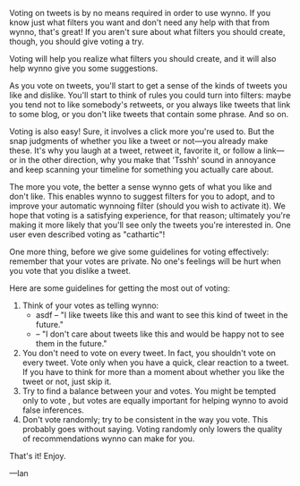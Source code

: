 Voting on tweets is by no means required in order to use wynno. If you know just what filters you want and don't need any help with that from wynno, that's great! If you aren't sure about what filters you should create, though, you should give voting a try.

Voting will help you realize what filters you should create, and it will also help wynno give you some suggestions.

As you vote on tweets, you'll start to get a sense of the kinds of tweets you like and dislike. You'll start to think of rules you could turn into filters: maybe you tend not to like somebody's retweets, or you always like tweets that link to some blog, or you don't like tweets that contain some phrase. And so on.

Voting is also easy! Sure, it involves a click more you're used to. But the snap judgments of whether you like a tweet or not&mdash;you already make these. It's why you laugh at a tweet, retweet it, favorite it, or follow a link&mdash;or in the other direction, why you make that 'Tsshh' sound in annoyance and keep scanning your timeline for something you actually care about.

The more you vote, the better a sense wynno gets of what you like and don't like. This enables wynno to suggest filters for you to adopt, and to improve your automatic wynnoing filter (should you wish to activate it). We hope that voting is a satisfying experience, for that reason; ultimately you're making it more likely that you'll see only the tweets you're interested in. One user even described voting as "cathartic"!

One more thing, before we give some guidelines for voting effectively: remember that your votes are private. No one's feelings will be hurt when you vote that you dislike a tweet.

Here are some guidelines for getting the most out of voting:

1. Think of your votes as telling wynno: 
    - <span class="aye icomoon-checkmark-circle" markdown="1"></span><span class="ayeGreen" markdown="1">asdf</span> &ndash; "I like tweets like this and want to see this kind of tweet in the future."
    - <span class="nay icomoon-cancel-circle"></span> &ndash; "I don't care about tweets like this and would be happy not to see them in the future."
2. You don't need to vote on every tweet. In fact, you shouldn't vote on every tweet. Vote only when you have a quick, clear reaction to a tweet. If you have to think for more than a moment about whether you like the tweet or not, just skip it.
3. Try to find a balance between your <span class="aye icomoon-checkmark-circle"></span> and <span class="nay icomoon-cancel-circle"></span> votes. You might be tempted only to vote <span class="nay icomoon-cancel-circle"></span>, but <span class="aye icomoon-checkmark-circle"></span> votes are equally important for helping wynno to avoid false inferences.
4. Don't vote randomly; try to be consistent in the way you vote. This probably goes without saying. Voting randomly only lowers the quality of recommendations wynno can make for you.

That's it! Enjoy.

&mdash;Ian